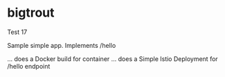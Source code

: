 # bigtrout
Test 17

Sample simple app.
Implements /hello

... does a Docker build for container
... does a Simple Istio Deployment for /hello endpoint
